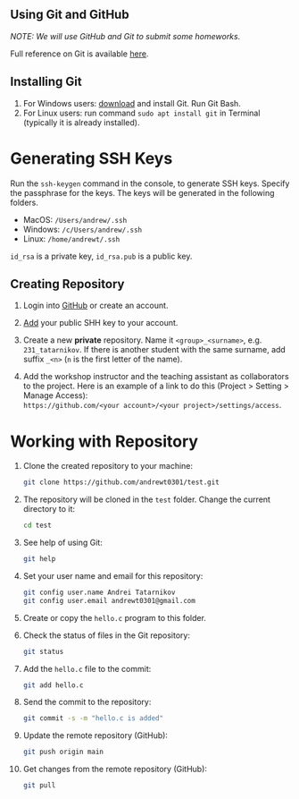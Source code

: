 Using Git and GitHub
---

_NOTE: We will use GitHub and Git to submit some homeworks._

Full reference on Git is available [here](https://git-scm.com/book/en/v2).

## Installing Git

1. For Windows users: [download](https://git-scm.com/downloads) and install Git. Run Git Bash.
2. For Linux users: run command `sudo apt install git` in Terminal (typically it is already installed).

# Generating SSH Keys

Run the `ssh-keygen` command in the console, to generate SSH keys.
Specify the passphrase for the keys. The keys will be generated in the following folders.

* MacOS: `/Users/andrew/.ssh`
* Windows: `/c/Users/andrew/.ssh`
* Linux: `/home/andrewt/.ssh`

`id_rsa` is a private key, `id_rsa.pub` is a public key.

## Creating Repository

1. Login into [GitHub](https://github.com) or create an account. 

2. [Add](https://github.com/settings/keys) your public SHH key to your account. 

3. Create a new __private__ repository. Name it `<group>_<surname>`, e.g. `231_tatarnikov`.
   If there is another student with the same surname, add suffix `_<n>` (`n` is the first letter of the name). 

4. Add the workshop instructor and the teaching assistant as collaborators to the project.
   Here is an example of a link to do this (Project > Setting > Manage Access):   
   `https://github.com/<your account>/<your project>/settings/access`.

# Working with Repository

1. Clone the created repository to your machine:
   ```bash
   git clone https://github.com/andrewt0301/test.git
   ```

2. The repository will be cloned in the `test` folder. Change the current directory to it:
   ```bash
   cd test
   ```

3. See help of using Git:
   ```bash
   git help
   ```

4. Set your user name and email for this repository:
   ```bash
   git config user.name Andrei Tatarnikov
   git config user.email andrewt0301@gmail.com
   ```

5. Create or copy the `hello.c` program to this folder.

6. Check the status of files in the Git repository:
    ```bash
    git status
    ```

7. Add the `hello.c` file to the commit:
    ```bash
    git add hello.c
    ```

8. Send the commit to the repository:
    ```bash
    git commit -s -m "hello.c is added"
    ```

9. Update the remote repository (GitHub): 
    ```bash
    git push origin main
    ```

10. Get changes from the remote repository (GitHub): 
    ```bash
    git pull
    ```
